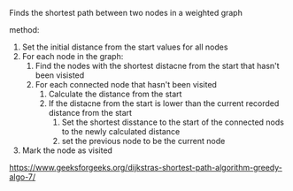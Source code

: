 Finds the shortest path between two nodes in a weighted graph

method:
1. Set the initial distance from the start values for all nodes
2. For each node in the graph:
	1. Find the nodes with the shortest distacne from the start that hasn't been visisted
	2. For each connected node that hasn't been visited 
		1. Calculate the distance from the start
		2. If the distacne from the start is lower than the current recorded distance from the start
			1. Set the shortest disstance to the start of the connected nods to the newly calculated distance
			2. set the previous node to be the current node
3. Mark the node as visited

https://www.geeksforgeeks.org/dijkstras-shortest-path-algorithm-greedy-algo-7/
